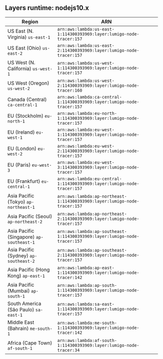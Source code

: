 Layers runtime: nodejs10.x
----
| Region | ARN |
| --- | --- |
|US East (N. Virginia)  `us-east-1`|`arn:aws:lambda:us-east-1:114300393969:layer:lumigo-node-tracer:157`|
|US East (Ohio)  `us-east-2`|`arn:aws:lambda:us-east-2:114300393969:layer:lumigo-node-tracer:157`|
|US West (N. California)  `us-west-1`|`arn:aws:lambda:us-west-1:114300393969:layer:lumigo-node-tracer:157`|
|US West (Oregon)  `us-west-2`|`arn:aws:lambda:us-west-2:114300393969:layer:lumigo-node-tracer:160`|
|Canada (Central)  `ca-central-1`|`arn:aws:lambda:ca-central-1:114300393969:layer:lumigo-node-tracer:157`|
|EU (Stockholm)  `eu-north-1`|`arn:aws:lambda:eu-north-1:114300393969:layer:lumigo-node-tracer:157`|
|EU (Ireland)  `eu-west-1`|`arn:aws:lambda:eu-west-1:114300393969:layer:lumigo-node-tracer:157`|
|EU (London)  `eu-west-2`|`arn:aws:lambda:eu-west-2:114300393969:layer:lumigo-node-tracer:157`|
|EU (Paris)  `eu-west-3`|`arn:aws:lambda:eu-west-3:114300393969:layer:lumigo-node-tracer:157`|
|EU (Frankfurt)  `eu-central-1`|`arn:aws:lambda:eu-central-1:114300393969:layer:lumigo-node-tracer:157`|
|Asia Pacific (Tokyo)  `ap-northeast-1`|`arn:aws:lambda:ap-northeast-1:114300393969:layer:lumigo-node-tracer:157`|
|Asia Pacific (Seoul)  `ap-northeast-2`|`arn:aws:lambda:ap-northeast-2:114300393969:layer:lumigo-node-tracer:157`|
|Asia Pacific (Singapore)  `ap-southeast-1`|`arn:aws:lambda:ap-southeast-1:114300393969:layer:lumigo-node-tracer:157`|
|Asia Pacific (Sydney)  `ap-southeast-2`|`arn:aws:lambda:ap-southeast-2:114300393969:layer:lumigo-node-tracer:157`|
|Asia Pacific (Hong Kong)  `ap-east-1`|`arn:aws:lambda:ap-east-1:114300393969:layer:lumigo-node-tracer:142`|
|Asia Pacific (Mumbai)  `ap-south-1`|`arn:aws:lambda:ap-south-1:114300393969:layer:lumigo-node-tracer:157`|
|South America (São Paulo)  `sa-east-1`|`arn:aws:lambda:sa-east-1:114300393969:layer:lumigo-node-tracer:157`|
|Middle East (Bahrain)  `me-south-1`|`arn:aws:lambda:me-south-1:114300393969:layer:lumigo-node-tracer:142`|
|Africa (Cape Town)  `af-south-1`|`arn:aws:lambda:af-south-1:114300393969:layer:lumigo-node-tracer:34`|

